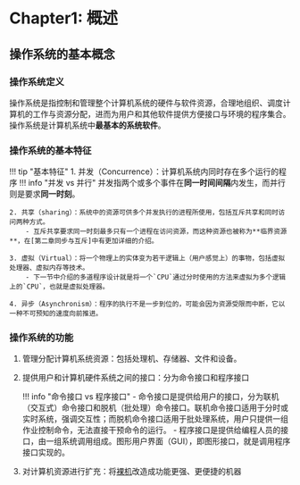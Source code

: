 # Chapter1: 概述

## 操作系统的基本概念

### 操作系统定义
操作系统是指控制和管理整个计算机系统的硬件与软件资源，合理地组织、调度计算机的工作与资源分配，进而为用户和其他软件提供方便接口与环境的程序集合。
操作系统是计算机系统中**最基本的系统软件**。

### 操作系统的基本特征
!!! tip "基本特征"
    1. 并发（Concurrence）：计算机系统内同时存在多个运行的程序
    !!! info "并发 vs 并行"
        并发指两个或多个事件在**同一时间间隔**内发生，而并行则是要求**同一时刻**。

    2. 共享（sharing）：系统中的资源可供多个并发执行的进程所使用，包括互斥共享和同时访问两种方式。
        - 互斥共享要求同一时刻最多只有一个进程在访问资源，而这种资源也被称为**临界资源**，在[第二章同步与互斥]中有更加详细的介绍。

    3. 虚拟（Virtual）：将一个物理上的实体变为若干逻辑上（用户感觉上）的事物，包括虚拟处理器、虚拟内存等技术。
        - 下一节中介绍的多道程序设计就是将一个`CPU`通过分时使用的方法来虚拟为多个逻辑上的`CPU`，也就是虚拟处理器。

    4. 异步（Asynchronism）：程序的执行不是一步到位的，可能会因为资源受限而中断，它以一种不可预知的速度向前推进。

[第二章同步与互斥]: ./OS_Chapter2.md#同步与互斥

### 操作系统的功能
1. 管理分配计算机系统资源：包括处理机、存储器、文件和设备。
2. 提供用户和计算机硬件系统之间的接口：分为命令接口和程序接口

    !!! info "命令接口 vs 程序接口"
        - 命令接口是提供给用户的接口，分为联机（交互式）命令接口和脱机（批处理）命令接口。联机命令接口适用于分时或实时系统，强调交互性；而脱机命令接口适用于批处理系统，用户只提供一组作业控制命令，无法直接干预命令的运行。
        - 程序接口是提供给编程人员的接口，由一组系统调用组成。图形用户界面（GUI），即图形接口，就是调用程序接口实现的。

3. 对计算机资源进行扩充：将[裸机]("没有任何软件支持的计算机，仅构成整个计算机系统的物质基础。")改造成功能更强、更便捷的机器

    
